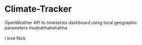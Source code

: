 # Climate-Tracker
OpenWeather API to timeseries dashboard using local geographic parameters
muahahhahahahha
<br><br>
I love Nick